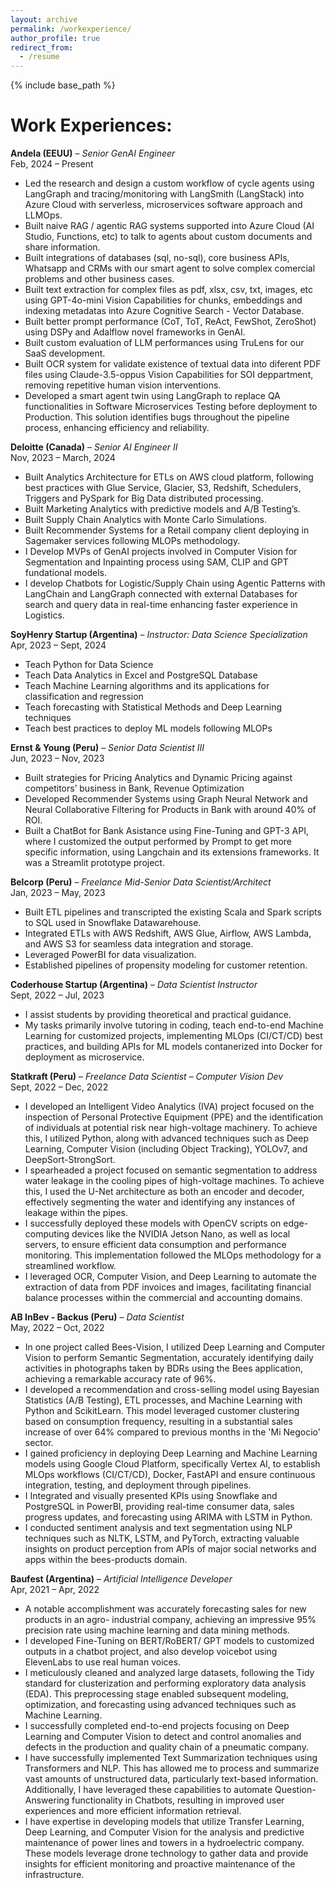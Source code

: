 ```yaml
---
layout: archive
permalink: /workexperience/
author_profile: true
redirect_from:
  - /resume
---
```


{% include base_path %}

# Work Experiences:

**Andela (EEUU)** – _Senior GenAI Engineer_
<br/>Feb, 2024 – Present

- Led the research and design a custom workflow of cycle agents using LangGraph and tracing/monitoring with LangSmith (LangStack) into Azure Cloud with serverless, microservices software approach and LLMOps.
- Built naive RAG / agentic RAG systems supported into Azure Cloud (AI Studio, Functions, etc) to talk to agents about custom documents and share information.
- Built integrations of databases (sql, no-sql), core business APIs, Whatsapp and CRMs with our smart agent to solve complex comercial problems and other business cases.
- Built text extraction for complex files as pdf, xlsx, csv, txt, images, etc using GPT-4o-mini Vision Capabilities for chunks, embeddings and indexing metadatas into Azure Cognitive Search - Vector Database.
- Built better prompt performance (CoT, ToT, ReAct, FewShot, ZeroShot) using DSPy and Adalflow novel frameworks in GenAI.
- Built custom evaluation of LLM performances using TruLens for our SaaS development.
- Built OCR system for validate existence of textual data into diferent PDF files using Claude-3.5-oppus Vision Capabilities for SOI deppartment, removing repetitive human vision interventions.
- Developed a smart agent twin using LangGraph to replace QA functionalities in Software Microservices Testing before deployment to Production. This solution identifies bugs throughout the pipeline process, enhancing efficiency and reliability.

**Deloitte (Canada)** – _Senior AI Engineer II_
<br/>Nov, 2023 – March, 2024

- Built Analytics Architecture for ETLs on AWS cloud platform, following best practices with Glue Service, Glacier, S3, Redshift, Schedulers, Triggers and PySpark for Big Data distributed processing.
- Built Marketing Analytics with predictive models and A/B Testing’s.
- Built Supply Chain Analytics with Monte Carlo Simulations.
- Built Recommender Systems for a Retail company client deploying in Sagemaker services following MLOPs methodology.
- I Develop MVPs of GenAI projects involved in Computer Vision for Segmentation and Inpainting process using SAM, CLIP and GPT fundational models.
- I develop Chatbots for Logistic/Supply Chain using Agentic Patterns with LangChain and LangGraph connected with external Databases for search and query data in real-time enhancing faster experience in Logistics.

**SoyHenry Startup (Argentina)** – _Instructor: Data Science Specialization_
<br/>Apr, 2023 – Sept, 2024

- Teach Python for Data Science
- Teach Data Analytics in Excel and PostgreSQL Database
- Teach Machine Learning algorithms and its applications for classification and regression
- Teach forecasting with Statistical Methods and Deep Learning techniques
- Teach best practices to deploy ML models following MLOPs

**Ernst & Young (Peru)** – _Senior Data Scientist III_
<br/>Jun, 2023 – Nov, 2023

- Built strategies for Pricing Analytics and Dynamic Pricing against competitors’ business in Bank, Revenue Optimization
- Developed Recommender Systems using Graph Neural Network and Neural Collaborative Filtering for Products in Bank with around 40% of ROI.
- Built a ChatBot for Bank Asistance using Fine-Tuning and GPT-3 API, where I customized the output performed by Prompt to get more specific information, using Langchain and its extensions frameworks. It was a Streamlit prototype project.

**Belcorp (Peru)** – _Freelance Mid-Senior Data Scientist/Architect_
<br/>Jan, 2023 – May, 2023

- Built ETL pipelines and transcripted the existing Scala and Spark scripts to SQL used in Snowflake Datawarehouse.
- Integrated ETLs with AWS Redshift, AWS Glue, Airflow, AWS Lambda, and AWS S3 for seamless data integration and storage.
- Leveraged PowerBI for data visualization.
- Established pipelines of propensity modeling for customer retention.

**Coderhouse Startup (Argentina)** – _Data Scientist Instructor_
<br/>Sept, 2022 – Jul, 2023

- I assist students by providing theoretical and practical guidance.
- My tasks primarily involve tutoring in coding, teach end-to-end Machine Learning for customized projects, implementing MLOps (CI/CT/CD) best practices, and building APIs for ML models contanerized into Docker for deployment as microservice.

**Statkraft (Peru)** – _Freelance Data Scientist – Computer Vision Dev_
<br/>Sept, 2022 – Dec, 2022

- I developed an Intelligent Video Analytics (IVA) project focused on the inspection of Personal Protective Equipment (PPE) and the identification of individuals at potential risk near high-voltage machinery. To achieve this, I utilized Python, along with advanced techniques such as Deep Learning, Computer Vision (including Object Tracking), YOLOv7, and DeepSort-StrongSort.
- I spearheaded a project focused on semantic segmentation to address water leakage in the cooling pipes of high-voltage machines. To achieve this, I used the U-Net architecture as both an encoder and decoder, effectively segmenting the water and identifying any instances of leakage within the pipes.
- I successfully deployed these models with OpenCV scripts on edge-computing devices like the NVIDIA Jetson Nano, as well as local servers, to ensure efficient data consumption and performance monitoring. This implementation followed the MLOps methodology for a streamlined workflow.
- I leveraged OCR, Computer Vision, and Deep Learning to automate the extraction of data from PDF invoices and images, facilitating financial balance processes within the commercial and accounting domains.

**AB InBev - Backus (Peru)** – _Data Scientist_
<br/>May, 2022 – Oct, 2022

- In one project called Bees-Vision, I utilized Deep Learning and Computer Vision to perform Semantic Segmentation, accurately identifying daily activities in photographs taken by BDRs using the Bees application, achieving a remarkable accuracy rate of 96%.
- I developed a recommendation and cross-selling model using Bayesian Statistics (A/B Testing), ETL processes, and Machine Learning with Python and ScikitLearn. This model leveraged customer clustering based on consumption frequency, resulting in a substantial sales increase of over 64% compared to previous months in the 'Mi Negocio' sector.
- I gained proficiency in deploying Deep Learning and Machine Learning models using Google Cloud Platform, specifically Vertex AI, to establish MLOps workflows (CI/CT/CD), Docker, FastAPI and ensure continuous integration, testing, and deployment through pipelines.
- I Integrated and visually presented KPIs using Snowflake and PostgreSQL in PowerBI, providing real-time consumer data, sales progress updates, and forecasting using ARIMA with LSTM in Python.
- I conducted sentiment analysis and text segmentation using NLP techniques such as NLTK, LSTM, and PyTorch, extracting valuable insights on product perception from APIs of major social networks and apps within the bees-products domain.

**Baufest (Argentina)** – _Artificial Intelligence Developer_
<br/>Apr, 2021 – Apr, 2022

- A notable accomplishment was accurately forecasting sales for new products in an agro- industrial company, achieving an impressive 95% precision rate using machine learning and data mining methods.
- I developed Fine-Tuning on BERT/RoBERT/ GPT models to customized outputs in a chatbot project, and also develop voicebot using ElevenLabs to use real human voices.
- I meticulously cleaned and analyzed large datasets, following the Tidy standard for clusterization and performing exploratory data analysis (EDA). This preprocessing stage enabled subsequent modeling, optimization, and forecasting using advanced techniques such as Machine Learning.
- I successfully completed end-to-end projects focusing on Deep Learning and Computer Vision to detect and control anomalies and defects in the production and quality chain of a pneumatic company.
- I have successfully implemented Text Summarization techniques using Transformers and NLP. This has allowed me to process and summarize vast amounts of unstructured data, particularly text-based information. Additionally, I have leveraged these capabilities to automate Question- Answering functionality in Chatbots, resulting in improved user experiences and more efficient information retrieval.
- I have expertise in developing models that utilize Transfer Learning, Deep Learning, and Computer Vision for the analysis and predictive maintenance of power lines and towers in a hydroelectric company. These models leverage drone technology to gather data and provide insights for efficient monitoring and proactive maintenance of the infrastructure.
